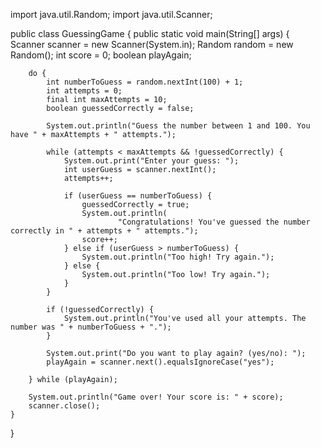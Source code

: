 import java.util.Random;
import java.util.Scanner;

public class GuessingGame {
    public static void main(String[] args) {
        Scanner scanner = new Scanner(System.in);
        Random random = new Random();
        int score = 0;
        boolean playAgain;

        do {
            int numberToGuess = random.nextInt(100) + 1;
            int attempts = 0;
            final int maxAttempts = 10;
            boolean guessedCorrectly = false;

            System.out.println("Guess the number between 1 and 100. You have " + maxAttempts + " attempts.");

            while (attempts < maxAttempts && !guessedCorrectly) {
                System.out.print("Enter your guess: ");
                int userGuess = scanner.nextInt();
                attempts++;

                if (userGuess == numberToGuess) {
                    guessedCorrectly = true;
                    System.out.println(
                            "Congratulations! You've guessed the number correctly in " + attempts + " attempts.");
                    score++;
                } else if (userGuess > numberToGuess) {
                    System.out.println("Too high! Try again.");
                } else {
                    System.out.println("Too low! Try again.");
                }
            }

            if (!guessedCorrectly) {
                System.out.println("You've used all your attempts. The number was " + numberToGuess + ".");
            }

            System.out.print("Do you want to play again? (yes/no): ");
            playAgain = scanner.next().equalsIgnoreCase("yes");

        } while (playAgain);

        System.out.println("Game over! Your score is: " + score);
        scanner.close();
    }
}

